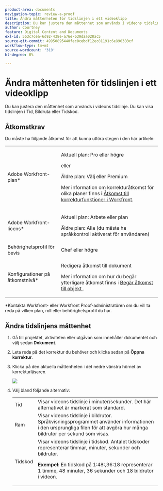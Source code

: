 ```yaml
---
product-area: documents
navigation-topic: review-a-proof
title: Ändra måttenheten för tidslinjen i ett videoklipp
description: Du kan justera den måttenhet som används i videons tidslinje. Du kan visa tidslinjen i Tid, Bildruta eller Tidskod.
author: Courtney
feature: Digital Content and Documents
exl-id: 553c7cea-6d92-438e-a76e-639daa020ac5
source-git-commit: 49950895440fec8cebdf12ec81191c6e890383cf
workflow-type: tm+mt
source-wordcount: '310'
ht-degree: 0%

---
```


# Ändra måttenheten för tidslinjen i ett videoklipp

Du kan justera den måttenhet som används i videons tidslinje. Du kan visa tidslinjen i Tid, Bildruta eller Tidskod.

## Åtkomstkrav

Du måste ha följande åtkomst för att kunna utföra stegen i den här artikeln:

<table style="table-layout:auto"> 
 <col> 
 <col> 
 <tbody> 
  <tr> 
   <td role="rowheader">Adobe Workfront-plan*</td> 
   <td> <p>Aktuell plan: Pro eller högre</p> <p>eller</p> <p>Äldre plan: Välj eller Premium</p> <p>Mer information om korrekturåtkomst för olika planer finns i <a href="/help/quicksilver/administration-and-setup/manage-workfront/configure-proofing/access-to-proofing-functionality.md" class="MCXref xref">Åtkomst till korrekturfunktioner i Workfront</a>.</p> </td> 
  </tr> 
  <tr> 
   <td role="rowheader">Adobe Workfront-licens*</td> 
   <td> <p>Aktuell plan: Arbete eller plan</p> <p>Äldre plan: Alla (du måste ha språkkontroll aktiverat för användaren)</p> </td> 
  </tr> 
  <tr> 
   <td role="rowheader">Behörighetsprofil för bevis </td> 
   <td>Chef eller högre</td> 
  </tr> 
  <tr> 
   <td role="rowheader">Konfigurationer på åtkomstnivå*</td> 
   <td> <p>Redigera åtkomst till dokument</p> <p>Mer information om hur du begär ytterligare åtkomst finns i <a href="../../../../workfront-basics/grant-and-request-access-to-objects/request-access.md" class="MCXref xref">Begär åtkomst till objekt </a>.</p> </td> 
  </tr> 
 </tbody> 
</table>

&#42;Kontakta Workfront- eller Workfront Proof-administratören om du vill ta reda på vilken plan, roll eller behörighetsprofil du har.

## Ändra tidslinjens måttenhet

1. Gå till projektet, aktiviteten eller utgåvan som innehåller dokumentet och välj sedan **Dokument**.
1. Leta reda på det korrektur du behöver och klicka sedan på **Öppna korrektur**.

1. Klicka på den aktuella måttenheten i det nedre vänstra hörnet av korrekturläsaren.

   ![](assets/phq-viewer-video-timeline.png)

1. Välj bland följande alternativ:

   <table style="table-layout:auto"> 
    <col> 
    <col> 
    <tbody> 
     <tr> 
      <td role="rowheader">Tid</td> 
      <td>Visar videons tidslinje i minuter/sekunder. Det här alternativet är markerat som standard.</td> 
     </tr> 
     <tr> 
      <td role="rowheader">Ram</td> 
      <td>Visar videons tidslinje i bildrutor. Språkvisningsprogrammet använder informationen i den ursprungliga filen för att avgöra hur många bildrutor per sekund som visas.</td> 
     </tr> 
     <tr> 
      <td role="rowheader">Tidskod</td> 
      <td>Visar videons tidslinje i tidskod. Antalet tidskoder representerar timmar, minuter, sekunder och bildrutor. <p class="example" data-mc-autonum="<b>Example: </b>"><span class="autonumber"><span><b>Exempel: </b></span></span>En tidskod på 1:48:,36:18 representerar 1 timme, 48 minuter, 36 sekunder och 18 bildrutor i videon.</p></td> 
     </tr> 
    </tbody> 
   </table>
